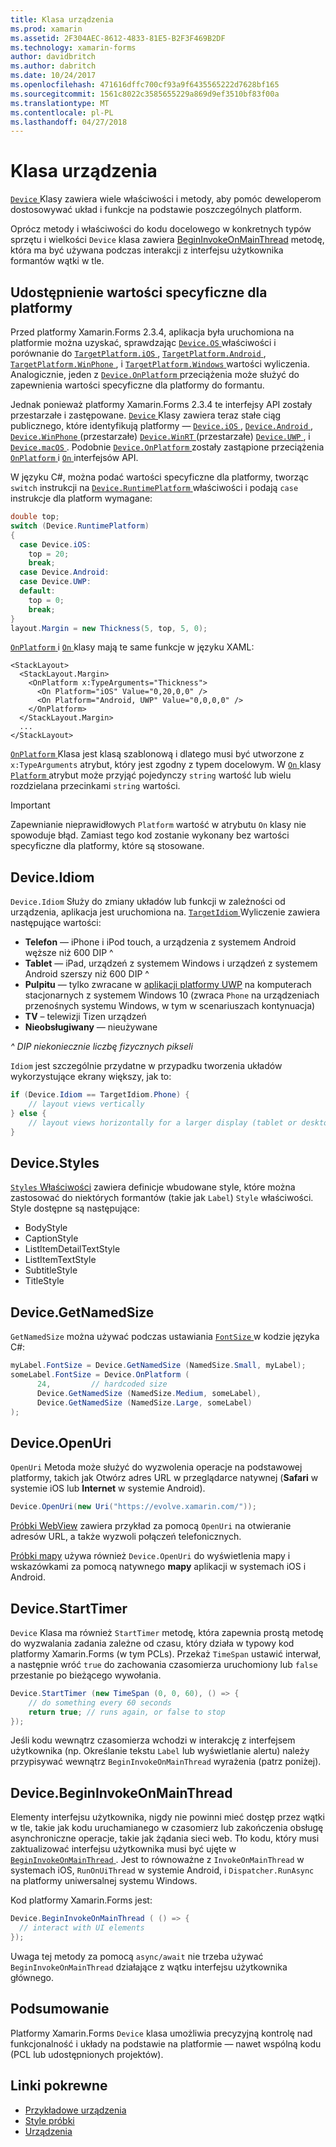 ```yaml
---
title: Klasa urządzenia
ms.prod: xamarin
ms.assetid: 2F304AEC-8612-4833-81E5-B2F3F469B2DF
ms.technology: xamarin-forms
author: davidbritch
ms.author: dabritch
ms.date: 10/24/2017
ms.openlocfilehash: 471616dffc700cf93a9f6435565222d7628bf165
ms.sourcegitcommit: 1561c8022c3585655229a869d9ef3510bf83f00a
ms.translationtype: MT
ms.contentlocale: pl-PL
ms.lasthandoff: 04/27/2018
---
```

# <a name="device-class"></a>Klasa urządzenia

[ `Device` ](https://developer.xamarin.com/api/type/Xamarin.Forms.Device/) Klasy zawiera wiele właściwości i metody, aby pomóc deweloperom dostosowywać układ i funkcje na podstawie poszczególnych platform.

Oprócz metody i właściwości do kodu docelowego w konkretnych typów sprzętu i wielkości `Device` klasa zawiera [BeginInvokeOnMainThread](#Device_BeginInvokeOnMainThread) metodę, która ma być używana podczas interakcji z interfejsu użytkownika formantów wątki w tle.

<a name="providing-platform-values" />

## <a name="providing-platform-specific-values"></a>Udostępnienie wartości specyficzne dla platformy

Przed platformy Xamarin.Forms 2.3.4, aplikacja była uruchomiona na platformie można uzyskać, sprawdzając [ `Device.OS` ](https://developer.xamarin.com/api/property/Xamarin.Forms.Device.OS/) właściwości i porównanie do [ `TargetPlatform.iOS` ](https://developer.xamarin.com/api/field/Xamarin.Forms.TargetPlatform.iOS/), [ `TargetPlatform.Android` ](https://developer.xamarin.com/api/field/Xamarin.Forms.TargetPlatform.Android/), [ `TargetPlatform.WinPhone` ](https://developer.xamarin.com/api/field/Xamarin.Forms.TargetPlatform.WinPhone/), i [ `TargetPlatform.Windows` ](https://developer.xamarin.com/api/field/Xamarin.Forms.TargetPlatform.Windows/) wartości wyliczenia. Analogicznie, jeden z [ `Device.OnPlatform` ](https://developer.xamarin.com/api/member/Xamarin.Forms.Device.OnPlatform/p/System.Action/System.Action/System.Action/System.Action/) przeciążenia może służyć do zapewnienia wartości specyficzne dla platformy do formantu.

Jednak ponieważ platformy Xamarin.Forms 2.3.4 te interfejsy API zostały przestarzałe i zastępowane. [ `Device` ](https://developer.xamarin.com/api/type/Xamarin.Forms.Device/) Klasy zawiera teraz stałe ciąg publicznego, które identyfikują platformy — [ `Device.iOS` ](https://developer.xamarin.com/api/field/Xamarin.Forms.Device.iOS/), [ `Device.Android` ](https://developer.xamarin.com/api/field/Xamarin.Forms.Device.Android/), [ `Device.WinPhone` ](https://developer.xamarin.com/api/field/Xamarin.Forms.Device.WinPhone/) (przestarzałe) [ `Device.WinRT` ](https://developer.xamarin.com/api/field/Xamarin.Forms.Device.WinRT/) (przestarzałe) [ `Device.UWP` ](https://developer.xamarin.com/api/field/Xamarin.Forms.Device.UWP/), i [ `Device.macOS` ](https://developer.xamarin.com/api/field/Xamarin.Forms.Device.macOS/). Podobnie [ `Device.OnPlatform` ](https://developer.xamarin.com/api/member/Xamarin.Forms.Device.OnPlatform/p/System.Action/System.Action/System.Action/System.Action/) zostały zastąpione przeciążenia [ `OnPlatform` ](https://developer.xamarin.com/api/type/Xamarin.Forms.OnPlatform%3CT%3E/) i [ `On` ](https://developer.xamarin.com/api/type/Xamarin.Forms.On/) interfejsów API.

W języku C#, można podać wartości specyficzne dla platformy, tworząc `switch` instrukcji na [ `Device.RuntimePlatform` ](https://developer.xamarin.com/api/property/Xamarin.Forms.Device.RuntimePlatform/) właściwości i podają `case` instrukcje dla platform wymagane:

```csharp
double top;
switch (Device.RuntimePlatform)
{
  case Device.iOS:
    top = 20;
    break;
  case Device.Android:
  case Device.UWP:
  default:
    top = 0;
    break;
}
layout.Margin = new Thickness(5, top, 5, 0);
```

[ `OnPlatform` ](https://developer.xamarin.com/api/type/Xamarin.Forms.OnPlatform%3CT%3E/) i [ `On` ](https://developer.xamarin.com/api/type/Xamarin.Forms.On/) klasy mają te same funkcje w języku XAML:

```xaml
<StackLayout>
  <StackLayout.Margin>
    <OnPlatform x:TypeArguments="Thickness">
      <On Platform="iOS" Value="0,20,0,0" />
      <On Platform="Android, UWP" Value="0,0,0,0" />
    </OnPlatform>
  </StackLayout.Margin>
  ...
</StackLayout>
```

[ `OnPlatform` ](https://developer.xamarin.com/api/type/Xamarin.Forms.OnPlatform%3CT%3E/) Klasa jest klasą szablonową i dlatego musi być utworzone z `x:TypeArguments` atrybut, który jest zgodny z typem docelowym. W [ `On` ](https://developer.xamarin.com/api/type/Xamarin.Forms.On/) klasy [ `Platform` ](https://developer.xamarin.com/api/property/Xamarin.Forms.On.Platform/) atrybut może przyjąć pojedynczy `string` wartość lub wielu rozdzielana przecinkami `string` wartości.

> [!IMPORTANT]
> Zapewnianie nieprawidłowych `Platform` wartość w atrybutu `On` klasy nie spowoduje błąd. Zamiast tego kod zostanie wykonany bez wartości specyficzne dla platformy, które są stosowane.

<a name="Device_Idiom" />

## <a name="deviceidiom"></a>Device.Idiom

`Device.Idiom` Służy do zmiany układów lub funkcji w zależności od urządzenia, aplikacja jest uruchomiona na. [ `TargetIdiom` ](https://developer.xamarin.com/api/type/Xamarin.Forms.TargetIdiom/) Wyliczenie zawiera następujące wartości:

-  **Telefon** — iPhone i iPod touch, a urządzenia z systemem Android węższe niż 600 DIP ^
-  **Tablet** — iPad, urządzeń z systemem Windows i urządzeń z systemem Android szerszy niż 600 DIP ^
-  **Pulpitu** — tylko zwracane w [aplikacji platformy UWP](~/xamarin-forms/platform/windows/installation/index.md) na komputerach stacjonarnych z systemem Windows 10 (zwraca `Phone` na urządzeniach przenośnych systemu Windows, w tym w scenariuszach kontynuacja)
-  **TV** – telewizji Tizen urządzeń
-  **Nieobsługiwany** — nieużywane

*^ DIP niekoniecznie liczbę fizycznych pikseli*

`Idiom` jest szczególnie przydatne w przypadku tworzenia układów wykorzystujące ekrany większy, jak to:

```csharp
if (Device.Idiom == TargetIdiom.Phone) {
    // layout views vertically
} else {
    // layout views horizontally for a larger display (tablet or desktop)
}
```

<a name="Device_Styles" />

## <a name="devicestyles"></a>Device.Styles

[ `Styles` Właściwości](~/xamarin-forms/user-interface/styles/index.md) zawiera definicje wbudowane style, które można zastosować do niektórych formantów (takie jak `Label`) `Style` właściwości. Style dostępne są następujące:

* BodyStyle
* CaptionStyle
* ListItemDetailTextStyle
* ListItemTextStyle
* SubtitleStyle
* TitleStyle

<a name="Device_GetNamedSize" />

## <a name="devicegetnamedsize"></a>Device.GetNamedSize

`GetNamedSize` można używać podczas ustawiania [ `FontSize` ](~/xamarin-forms/user-interface/text/fonts.md) w kodzie języka C#:

```csharp
myLabel.FontSize = Device.GetNamedSize (NamedSize.Small, myLabel);
someLabel.FontSize = Device.OnPlatform (
      24,         // hardcoded size
      Device.GetNamedSize (NamedSize.Medium, someLabel),
      Device.GetNamedSize (NamedSize.Large, someLabel)
);
```

<a name="Device_OpenUri" />

## <a name="deviceopenuri"></a>Device.OpenUri

`OpenUri` Metoda może służyć do wyzwolenia operacje na podstawowej platformy, takich jak Otwórz adres URL w przeglądarce natywnej (**Safari** w systemie iOS lub **Internet** w systemie Android).

```csharp
Device.OpenUri(new Uri("https://evolve.xamarin.com/"));
```

[Próbki WebView](https://github.com/xamarin/xamarin-forms-samples/blob/master/WorkingWithWebview/WorkingWithWebview/WebAppPage.cs) zawiera przykład za pomocą `OpenUri` na otwieranie adresów URL, a także wyzwoli połączeń telefonicznych.

[Próbki mapy](https://github.com/xamarin/xamarin-forms-samples/blob/master/WorkingWithMaps/WorkingWithMaps/MapAppPage.cs) używa również `Device.OpenUri` do wyświetlenia mapy i wskazówkami za pomocą natywnego **mapy** aplikacji w systemach iOS i Android.

<a name="Device_StartTimer" />

## <a name="devicestarttimer"></a>Device.StartTimer

`Device` Klasa ma również `StartTimer` metodę, która zapewnia prostą metodę do wyzwalania zadania zależne od czasu, który działa w typowy kod platformy Xamarin.Forms (w tym PCLs). Przekaż `TimeSpan` ustawić interwał, a następnie wróć `true` do zachowania czasomierza uruchomiony lub `false` przestanie po bieżącego wywołania.

```csharp
Device.StartTimer (new TimeSpan (0, 0, 60), () => {
    // do something every 60 seconds
    return true; // runs again, or false to stop
});
```

Jeśli kodu wewnątrz czasomierza wchodzi w interakcję z interfejsem użytkownika (np. Określanie tekstu `Label` lub wyświetlanie alertu) należy przypisywać wewnątrz `BeginInvokeOnMainThread` wyrażenia (patrz poniżej).

<a name="Device_BeginInvokeOnMainThread" />

## <a name="devicebegininvokeonmainthread"></a>Device.BeginInvokeOnMainThread

Elementy interfejsu użytkownika, nigdy nie powinni mieć dostęp przez wątki w tle, takie jak kodu uruchamianego w czasomierz lub zakończenia obsługę asynchroniczne operacje, takie jak żądania sieci web. Tło kodu, który musi zaktualizować interfejsu użytkownika musi być ujęte w [ `BeginInvokeOnMainThread` ](https://developer.xamarin.com/api/member/Xamarin.Forms.Device.BeginInvokeOnMainThread/p/System.Action/). Jest to równoważne z `InvokeOnMainThread` w systemach iOS, `RunOnUiThread` w systemie Android, i `Dispatcher.RunAsync` na platformy uniwersalnej systemu Windows.

Kod platformy Xamarin.Forms jest:

```csharp
Device.BeginInvokeOnMainThread ( () => {
  // interact with UI elements
});
```

Uwaga tej metody za pomocą `async/await` nie trzeba używać `BeginInvokeOnMainThread` działające z wątku interfejsu użytkownika głównego.

## <a name="summary"></a>Podsumowanie

Platformy Xamarin.Forms `Device` klasa umożliwia precyzyjną kontrolę nad funkcjonalność i układy na podstawie na platformie — nawet wspólną kodu (PCL lub udostępnionych projektów).


## <a name="related-links"></a>Linki pokrewne

- [Przykładowe urządzenia](https://developer.xamarin.com/samples/xamarin-forms/WorkingWithDevice/)
- [Style próbki](https://developer.xamarin.com/samples/xamarin-forms/WorkingWithStyles/)
- [Urządzenia](https://developer.xamarin.com/api/type/Xamarin.Forms.Device/)
